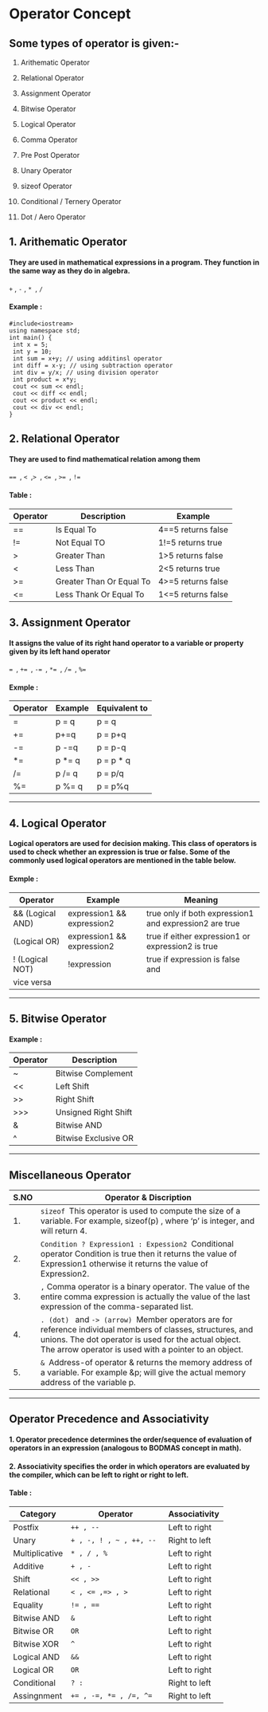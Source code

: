 # Operator Concept

## Some types of operator is given:- 

1. Arithematic Operator

2. Relational Operator

3. Assignment Operator

4. Bitwise Operator

5. Logical Operator

6. Comma Operator 

7. Pre Post Operator

8. Unary Operator

9. sizeof Operator

10. Conditional / Ternery Operator

11. Dot / Aero Operator


## 1.  Arithematic Operator

#### They are used in mathematical expressions in a program. They function in the same way as they do in algebra.

` + ` , ` - ` , `* `, `/ `

#### Example : 

``` 
#include<iostream>
using namespace std;
int main() {
 int x = 5;
 int y = 10;
 int sum = x+y; // using additinsl operator 
 int diff = x-y; // using subtraction operator
 int div = y/x; // using division operator
 int product = x*y;
 cout << sum << endl;
 cout << diff << endl;
 cout << product << endl;
 cout << div << endl;
}

```

## 2.  Relational Operator
 
#### They are used to find mathematical relation among them

`== `, `< `,`> `, `<= `, `>= `, `!= `

#### Table : 
| Operator   | Description   | Example   |
| ---------  | ------------- | --------- |
| ==         | Is Equal To   | 4==5  returns false
| !=         | Not Equal TO  | 1!=5 returns true
| >          | Greater Than  | 1>5 returns false
| <          | Less Than     | 2<5 returns true
| >=         | Greater Than Or Equal To | 4>=5 returns false 
| <=         | Less Thank Or Equal To | 1<=5 returns false


## 3.  Assignment Operator 

#### It assigns the value of its right hand operator to a variable or property given by its left hand operator

`= `, `+= `, `-= `, `*= `, `/= `, `%= `

#### Exmple : 

| Operator | Example | Equivalent to |
| -------- | --------| -------------| 
| =       |  p = q  | p = q|
| += |  p+=q | p = p+q |
| -= | p -=q | p = p-q|
|*=|p *= q |p = p * q|
|/=| p /= q| p = p/q|
|%= | p %= q | p = p%q|
---

## 4. Logical Operator 

####  Logical operators are used for decision making. This class of operators is used to check whether an expression is true or false. Some of the commonly used logical operators are mentioned in the table below.

#### Exmple : 

| Operator | Example | Meaning |
| -------  | --------| --------|
| && (Logical AND)   | expression1 && expression2|true only if both expression1 and expression2 are true |
| (Logical OR) | expression1 && expression2 |true if either expression1 or expression2 is true |
| ! (Logical NOT) | !expression | true if expression is false and 
vice versa|
----


## 5. Bitwise Operator 

#### Example :

|Operator | Description |
| ------| ------ |
| ~ | Bitwise Complement |
| << | Left Shift |
| >> | Right Shift |
| >>> | Unsigned Right Shift |
| & | Bitwise AND |
| ^ | Bitwise Exclusive OR |
----


## Miscellaneous Operator 



| S.NO | Operator & Discription |
| ----| ---------| 
| 1. | `sizeof `This operator is used to compute the size of a variable. For example, sizeof(p) , where ‘p’ is integer, and will return 4. |
| 2. | `Condition ? Expression1 : Expession2 `Conditional operator Condition is true then it returns the value of Expression1 otherwise it returns the value of Expression2.|
| 3. | `,` Comma operator is a binary operator. The value of the entire comma expression is actually the value of the last expression of the comma-separated list.|
| 4. | `. (dot) ` and `-> (arrow) `Member operators are for reference individual members of classes, structures, and unions. The dot operator is used for the actual object. The arrow operator is used with a pointer to an object.|
| 5. | `& `Address-of operator & returns the memory address of a variable. For example &p; will give the actual memory address of the variable p.|
----

##  Operator Precedence and Associativity

#### 1. Operator precedence determines the order/sequence of evaluation of operators in an expression (analogous to BODMAS concept in math).

#### 2. Associativity specifies the order in which operators are evaluated by the compiler, which can be left to right or right to left.

#### Table :
| Category | Operator | Associativity |
|-----| -----| -----| 
| Postfix | `++ , --` | Left to right|
|Unary | `+ , -, ! , ~ , ++, -- `| Right to left |
|Multiplicative | `* , / , % `| Left to right |
|Additive | `+ , - `| Left to right|
|Shift | `<< , >> `| Left to right|
|Relational | `< , <= ,=> , > `| Left to right|
|Equality | `!= , == `| Left to right|
|Bitwise AND| `& `| Left to right |
|Bitwise OR | `OR ` | Left to right|
|Bitwise XOR | `^ ` | Left to right|
|Logical AND | `&& `| Left to right |
|Logical OR | `OR ` |Left to right |
|Conditional | `? : `| Right to left|
|Assingnment | `+= , -=, *= , /=, ^= `| Right to left|


